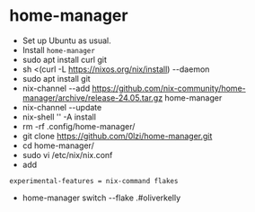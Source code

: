 # home-manager

- Set up Ubuntu as usual.
- Install `home-manager`
- sudo apt install curl git
- sh <(curl -L https://nixos.org/nix/install) --daemon
- sudo apt install git
- nix-channel --add https://github.com/nix-community/home-manager/archive/release-24.05.tar.gz home-manager
- nix-channel --update
- nix-shell '<home-manager>' -A install
- rm -rf .config/home-manager/
- git clone https://github.com/0lzi/home-manager.git
- cd home-manager/
- sudo vi /etc/nix/nix.conf 
- add
```
experimental-features = nix-command flakes
```
- home-manager switch --flake .#oliverkelly
